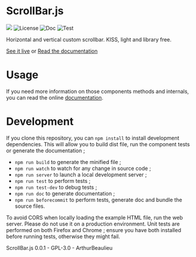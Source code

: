 # ScrollBar.js

![](https://badgen.net/badge/version/GPL-3.0/blue)
![License](https://img.shields.io/github/license/ArthurBeaulieu/ScrollBar.js.svg)
![Doc](https://badgen.net/badge/documentation/TODO/orange)
![Test](https://badgen.net/badge/test/TODO/orange)

Horizontal and vertical custom scrollbar. KISS, light and library free.

[See it live](https://ArthurBeaulieu.github.io/ScrollBar.js/demo/example.html) or [Read the documentation](https://ArthurBeaulieu.github.io/ScrollBar.js/doc/index.html)

# Usage

If you need more information on those components methods and internals, you can read the online [documentation](https://ArthurBeaulieu.github.io/ScrollBar.js/doc/).

# Development

If you clone this repository, you can `npm install` to install development dependencies. This will allow you to build dist file, run the component tests or generate the documentation ;

- `npm run build` to generate the minified file ;
- `npm run watch` to watch for any change in source code ;
- `npm run server` to launch a local development server ;
- `npm run test` to perform tests ;
- `npm run test-dev` to debug tests ;
- `npm run doc` to generate documentation ;
- `npm run beforecommit` to perform tests, generate doc and bundle the source files.

To avoid CORS when locally loading the example HTML file, run the web server. Please do not use it on a production environment. Unit tests are performed on both Firefox and Chrome ; ensure you have both installed before running tests, otherwise they might fail.

ScrollBar.js 0.0.1 - GPL-3.0 - ArthurBeaulieu
